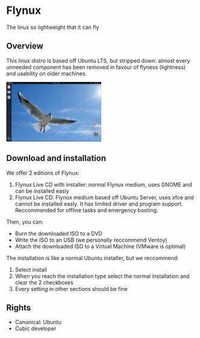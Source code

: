 # Flynux
The linux so lightweight that it can fly

## Overview
This linux distro is based off Ubuntu LTS, but stripped down: almost every unneeded component has been removed in favour of flyness (lightness) and usability
on older machines.

<img src="https://github.com/flynux-linux/flynux/blob/main/Flynux.png?raw=true" alt="Flynux" width="50%" height="50%">

## Download and installation
We offer 2 editions of Flynux:
1. Flynux Live CD with installer: normal Flynux medium, uses GNOME and can be installed easly
2. Flynux Live CD: Flynux medium based off Ubuntu Server, uses xfce and cannot be installed easly. It has limited driver and program support. Reccommended for offline tasks and emergency booting.

Then, you can:
- Burn the downloaded ISO to a DVD
- Write the ISO to an USB (we personally reccommend Ventoy)
- Attach the downloaded ISO to a Virtual Machine (VMware is optimal)

The installation is like a normal Ubuntu installer, but we reccommend:
1. Select install
2. When you reach the installation type select the normal installation and clear the 2 checkboxes
3. Every setting in other sections should be fine

## Rights
- Canonical: Ubuntu
- Cubic developer
